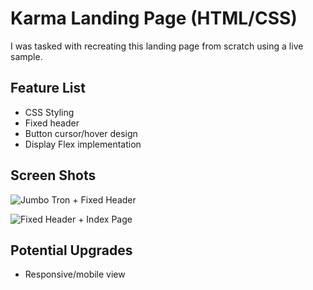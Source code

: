 # Karma Landing Page (HTML/CSS)
I was tasked with recreating this landing page from scratch using a live sample.

## Feature List
* CSS Styling
* Fixed header
* Button cursor/hover design
* Display Flex implementation

## Screen Shots

![Jumbo Tron + Fixed Header](https://i.imgur.com/4TisiHz.png)

![Fixed Header + Index Page](https://i.imgur.com/QYOswhh.png)

## Potential Upgrades
* Responsive/mobile view